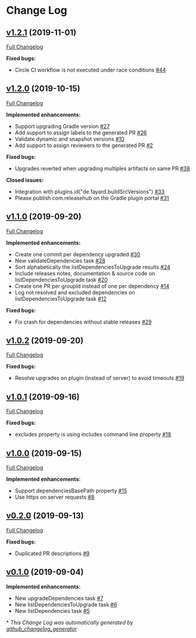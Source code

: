 # Change Log

## [v1.2.1](https://github.com/releaseshub/releases-hub-gradle-plugin/tree/v1.2.1) (2019-11-01)
[Full Changelog](https://github.com/releaseshub/releases-hub-gradle-plugin/compare/v1.2.0...v1.2.1)

**Fixed bugs:**

- Circle CI workflow is not executed under race conditions [\#44](https://github.com/releaseshub/releases-hub-gradle-plugin/issues/44)

## [v1.2.0](https://github.com/releaseshub/releases-hub-gradle-plugin/tree/v1.2.0) (2019-10-15)
[Full Changelog](https://github.com/releaseshub/releases-hub-gradle-plugin/compare/v1.1.0...v1.2.0)

**Implemented enhancements:**

- Support upgrading Gradle version [\#27](https://github.com/releaseshub/releases-hub-gradle-plugin/issues/27)
- Add support to assign labels to the generated PR  [\#26](https://github.com/releaseshub/releases-hub-gradle-plugin/issues/26)
- Validate dynamic and snapshot versions [\#10](https://github.com/releaseshub/releases-hub-gradle-plugin/issues/10)
- Add support to assign reviewers to the generated PR [\#2](https://github.com/releaseshub/releases-hub-gradle-plugin/issues/2)

**Fixed bugs:**

- Upgrades reverted when upgrading multiples artifacts on same PR [\#38](https://github.com/releaseshub/releases-hub-gradle-plugin/issues/38)

**Closed issues:**

- Integration with plugins.id\("de.fayard.buildSrcVersions"\) [\#33](https://github.com/releaseshub/releases-hub-gradle-plugin/issues/33)
- Please publish com.releasehub on the Gradle plugin portal [\#31](https://github.com/releaseshub/releases-hub-gradle-plugin/issues/31)

## [v1.1.0](https://github.com/releaseshub/releases-hub-gradle-plugin/tree/v1.1.0) (2019-09-20)
[Full Changelog](https://github.com/releaseshub/releases-hub-gradle-plugin/compare/v1.0.2...v1.1.0)

**Implemented enhancements:**

- Create one commit per dependency upgraded [\#30](https://github.com/releaseshub/releases-hub-gradle-plugin/issues/30)
- New validateDependencies task [\#28](https://github.com/releaseshub/releases-hub-gradle-plugin/issues/28)
- Sort alphabetically the listDependenciesToUpgrade results [\#24](https://github.com/releaseshub/releases-hub-gradle-plugin/issues/24)
- Include releases notes, documentation & source code on listDependenciesToUpgrade task [\#20](https://github.com/releaseshub/releases-hub-gradle-plugin/issues/20)
- Create one PR per groupId instead of one per dependency [\#14](https://github.com/releaseshub/releases-hub-gradle-plugin/issues/14)
- Log not resolved and excluded dependencies on listDependenciesToUpgrade task [\#12](https://github.com/releaseshub/releases-hub-gradle-plugin/issues/12)

**Fixed bugs:**

- Fix crash for dependencies without stable releases [\#29](https://github.com/releaseshub/releases-hub-gradle-plugin/issues/29)

## [v1.0.2](https://github.com/releaseshub/releases-hub-gradle-plugin/tree/v1.0.2) (2019-09-20)
[Full Changelog](https://github.com/releaseshub/releases-hub-gradle-plugin/compare/v1.0.1...v1.0.2)

**Fixed bugs:**

- Resolve upgrades on plugin \(instead of server\) to avoid timeouts [\#19](https://github.com/releaseshub/releases-hub-gradle-plugin/issues/19)

## [v1.0.1](https://github.com/releaseshub/releases-hub-gradle-plugin/tree/v1.0.1) (2019-09-16)
[Full Changelog](https://github.com/releaseshub/releases-hub-gradle-plugin/compare/v1.0.0...v1.0.1)

**Fixed bugs:**

- excludes property is using includes command line property [\#18](https://github.com/releaseshub/releases-hub-gradle-plugin/issues/18)

## [v1.0.0](https://github.com/releaseshub/releases-hub-gradle-plugin/tree/v1.0.0) (2019-09-15)
[Full Changelog](https://github.com/releaseshub/releases-hub-gradle-plugin/compare/v0.2.0...v1.0.0)

**Implemented enhancements:**

- Support dependenciesBasePath property [\#15](https://github.com/releaseshub/releases-hub-gradle-plugin/issues/15)
- Use https on server requests [\#8](https://github.com/releaseshub/releases-hub-gradle-plugin/issues/8)

## [v0.2.0](https://github.com/releaseshub/releases-hub-gradle-plugin/tree/v0.2.0) (2019-09-13)
[Full Changelog](https://github.com/releaseshub/releases-hub-gradle-plugin/compare/v0.1.0...v0.2.0)

**Fixed bugs:**

- Duplicated PR descriptions [\#9](https://github.com/releaseshub/releases-hub-gradle-plugin/issues/9)

## [v0.1.0](https://github.com/releaseshub/releases-hub-gradle-plugin/tree/v0.1.0) (2019-09-04)
**Implemented enhancements:**

- New upgradeDependencies task [\#7](https://github.com/releaseshub/releases-hub-gradle-plugin/issues/7)
- New listDependenciesToUpgrade task [\#6](https://github.com/releaseshub/releases-hub-gradle-plugin/issues/6)
- New listDependencies task [\#5](https://github.com/releaseshub/releases-hub-gradle-plugin/issues/5)



\* *This Change Log was automatically generated by [github_changelog_generator](https://github.com/skywinder/Github-Changelog-Generator)*
